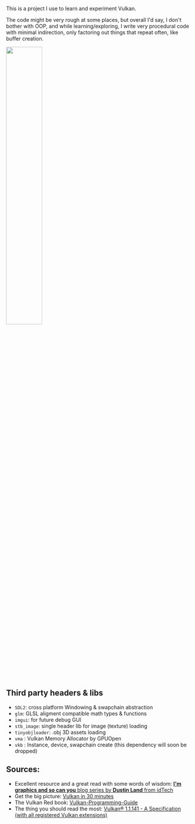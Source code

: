 This is a project I use to learn and experiment Vulkan.

The code might be very rough at some places, but overall I'd say, I don't bother with OOP, and while learning/exploring, I write very procedural code with minimal indirection, only factoring out things that repeat often, like buffer creation.

<img src="https://github.com/AdlanSADOU/Vulkan_Renderer/blob/master/.misc/v0.1.gif" width="44%" height="44%">


## Third party headers & libs
- ```SDL2```: cross platform Windowing & swapchain abstraction
- ```glm```: GLSL aligment compatible math types & functions
- ```imgui```: for future debug GUI
- ```stb_image```: single header lib for image (texture) loading
- ```tinyobjloader```: .obj 3D assets loading
- ```vma``` : Vulkan Memory Allocator by GPUOpen
- ```vkb``` : Instance, device, swapchain create (this dependency will soon be dropped)
## Sources:
- Excellent resource and a great read with some words of wisdom: [**I'm graphics and so can you** blog series by **Dustin Land** from idTech](https://www.fasterthan.life/blog/2017/7/11/i-am-graphics-and-so-can-you-part-1)
- Get the big picture: [Vulkan in 30 minutes](https://renderdoc.org/vulkan-in-30-minutes.html)
- The Vulkan Red book: [Vulkan-Programming-Guide](https://www.amazon.com/Vulkan-Programming-Guide-Official-Learning/dp/0134464540)
- The thing you should read the most: [Vulkan® 1.1.141 - A Specification (with all registered Vulkan extensions)](https://www.khronos.org/registry/vulkan/specs/1.1-extensions/html/vkspec.html)
